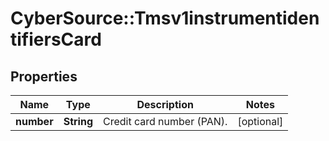 # CyberSource::Tmsv1instrumentidentifiersCard

## Properties
Name | Type | Description | Notes
------------ | ------------- | ------------- | -------------
**number** | **String** | Credit card number (PAN). | [optional] 


